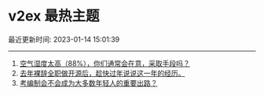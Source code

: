 # v2ex 最热主题

最近更新时间: 2023-01-14 15:01:39

--- 
1. [空气湿度太高（88%），你们通常会在意，采取手段吗？](https://www.v2ex.com/t/908860) 
2. [去年裸辞全职做开源后，趁快过年说说这一年的经历。](https://www.v2ex.com/t/908861) 
3. [考编制会不会成为大多数年轻人的重要出路？](https://www.v2ex.com/t/908862) 
